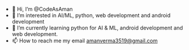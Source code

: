 - 👋 Hi, I’m @CodeAsAman
- 👀 I’m interested in AI/ML, python, web development and android development
- 🌱 I’m currently learning python for AI & ML, android development and web development. 
- 📫 How to reach me my email amanverma3519@gmail.com
<!---
CodeAsAman/CodeAsAman is a ✨ special ✨ repository because its `README.md` (this file) appears on your GitHub profile.
You can click the Preview link to take a look at your changes.
--->
